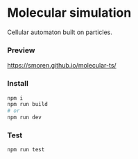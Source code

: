 # Molecular simulation

Cellular automaton built on particles.

### Preview

https://smoren.github.io/molecular-ts/

### Install

```bash
npm i
npm run build
# or
npm run dev
```

### Test
```bash
npm run test
```
